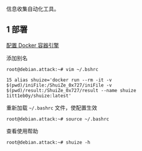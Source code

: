 信息收集自动化工具。

## 1 部署

[配置 Docker 容器引擎](https://keithpeck177271.gitbook.io/notes/misc/shi-yan-huan-jing/rong-qi/yin-qing/pei-zhi-docker-rong-qi-yin-qing)

添加别名

```shell
root@debian.attack:~# vim ~/.bshrc
```

```
15 alias shuize='docker run --rm -it -v $(pwd)/iniFile:/ShuiZe_0x727/iniFile -v $(pwd)/result:/ShuiZe_0x727/result --name shuize 1itt1eb0y/shuize:latest'
```

重新加载 `~/.bashrc` 文件，使配置生效

```shell
root@debian.attack:~# source ~/.bashrc
```

查看使用帮助

```shell
root@debian.attack:~# shuize -h
```

